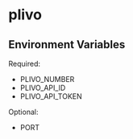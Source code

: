 # plivo

## Environment Variables

Required:
  * PLIVO_NUMBER
  * PLIVO_API_ID
  * PLIVO_API_TOKEN

Optional:
  * PORT
